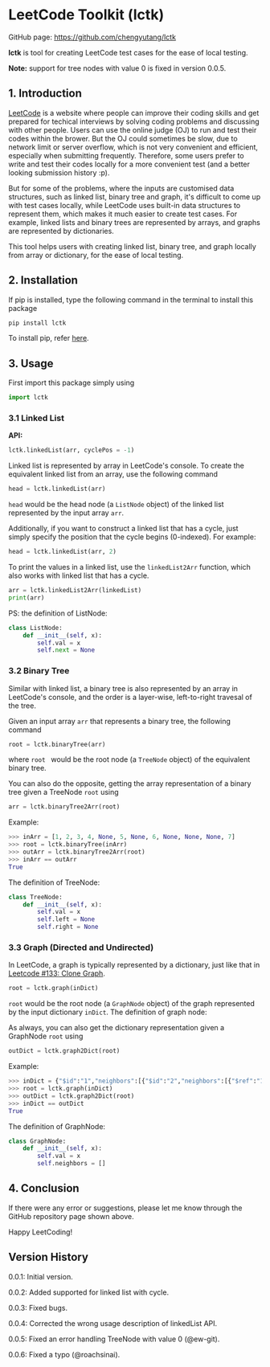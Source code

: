 
# LeetCode Toolkit (lctk)
GitHub page: https://github.com/chengyutang/lctk

**lctk** is tool for creating LeetCode test cases for the ease of local testing.

**Note:** support for tree nodes with value 0 is fixed in version 0.0.5.

## 1. Introduction
[LeetCode](https://leetcode.com) is a website where people can improve their coding skills and get prepared for techical interviews by solving coding problems and discussing with other people. Users can use the online judge (OJ) to run and test their codes within the brower. But the OJ could sometimes be slow, due to network limit or server overflow, which is not very convenient and efficient, especially when submitting frequently. Therefore, some users prefer to write and test their codes locally for a more convenient test (and a better looking submission history :p).

But for some of the problems, where the inputs are customised data structures, such as linked list, binary tree and graph, it's difficult to come up with test cases locally, while LeetCode uses built-in data structures to represent them, which makes it much easier to create test cases. For example, linked lists and binary trees are represented by arrays, and graphs are represented by dictionaries. 

This tool helps users with creating linked list, binary tree, and graph locally from array or dictionary, for the ease of local testing.

## 2. Installation
If pip is installed, type the following command in the terminal to install this package
```sh
pip install lctk
```
To install pip, refer [here](https://pip.pypa.io/en/stable/installing/).

## 3. Usage
First import this package simply using
```python
import lctk
```

### 3.1 Linked List
**API:**
```python
lctk.linkedList(arr, cyclePos = -1)
```
Linked list is represented by array in LeetCode's console. To create the equivalent linked list from an array, use the following command
```python
head = lctk.linkedList(arr)
```
`head` would be the head node (a `ListNode` object) of the linked list represented by the input array `arr`.

Additionally, if you want to construct a linked list that has a cycle, just simply specify the position that the cycle begins (0-indexed). For example:
```python
head = lctk.linkedList(arr, 2)
```
To print the values in a linked list, use the `linkedList2Arr` function, which also works with linked list that has a cycle.
```python
arr = lctk.linkedList2Arr(linkedList)
print(arr)
```
PS: the definition of ListNode:
```python
class ListNode:
	def __init__(self, x):
		self.val = x
		self.next = None
```

### 3.2 Binary Tree
Similar with linked list, a binary tree is also represented by an array in LeetCode's console, and the order is a layer-wise, left-to-right travesal of the tree.

Given an input array `arr` that represents a binary tree, the following command
```python
root = lctk.binaryTree(arr)
```
where `root	` would be the root node (a `TreeNode` object) of the equivalent binary tree.

You can also do the opposite, getting the array representation of a binary tree given a TreeNode `root` using
```python
arr = lctk.binaryTree2Arr(root)
```
Example:
```python
>>> inArr = [1, 2, 3, 4, None, 5, None, 6, None, None, None, 7]
>>> root = lctk.binaryTree(inArr)
>>> outArr = lctk.binaryTree2Arr(root)
>>> inArr == outArr
True
```
The definition of TreeNode:
```python
class TreeNode:
	def __init__(self, x):
		self.val = x
		self.left = None
		self.right = None
```

### 3.3 Graph (Directed and Undirected)
In LeetCode, a graph is typically represented by a dictionary, just like that in [Leetcode #133: Clone Graph](https://leetcode.com/problems/clone-graph/).
```python
root = lctk.graph(inDict)
```
`root` would be the root node (a `GraphNode` object) of the graph represented by the input dictionary `inDict`.
The definition of graph node:

As always, you can also get the dictionary representation given a GraphNode `root` using
```python
outDict = lctk.graph2Dict(root)
```
Example:
```python
>>> inDict = {"$id":"1","neighbors":[{"$id":"2","neighbors":[{"$ref":"1"},{"$id":"3","neighbors":[{"$ref":"2"},{"$id":"4","neighbors":[{"$ref":"3"},{"$ref":"1"}],"val":4}],"val":3}],"val":2},{"$ref":"4"}],"val":1}
>>> root = lctk.graph(inDict)
>>> outDict = lctk.graph2Dict(root)
>>> inDict == outDict
True
```
The definition of GraphNode:
```python
class GraphNode:
	def __init__(self, x):
		self.val = x
		self.neighbors = []
```
## 4. Conclusion
If there were any error or suggestions, please let me know through the GitHub repository page shown above.

Happy LeetCoding!

## Version History
0.0.1: Initial version.

0.0.2: Added supported for linked list with cycle.

0.0.3: Fixed bugs.

0.0.4: Corrected the wrong usage description of linkedList API.

0.0.5: Fixed an error handling TreeNode with value 0 (@ew-git).

0.0.6: Fixed a typo (@roachsinai).
